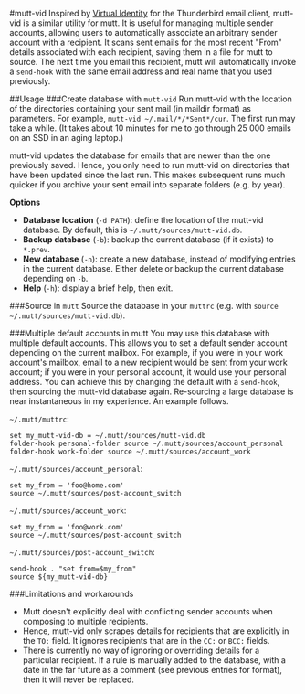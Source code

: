 #mutt-vid
Inspired by [Virtual Identity](https://www.absorb.it/virtual-id) for the Thunderbird email client, mutt-vid is a similar utility for mutt. It is useful for managing multiple sender accounts, allowing users to automatically associate an arbitrary sender account with a recipient. It scans sent emails for the most recent "From" details associated with each recipient, saving them in a file for mutt to source. The next time you email this recipient, mutt will automatically invoke a `send-hook` with the same email address and real name that you used previously.

##Usage
###Create database with `mutt-vid`
Run mutt-vid with the location of the directories containing your sent mail (in maildir format) as parameters. For example, `mutt-vid ~/.mail/*/*Sent*/cur`. The first run may take a while. (It takes about 10 minutes for me to go through 25 000 emails on an SSD in an aging laptop.)

mutt-vid updates the database for emails that are newer than the one previously saved. Hence, you only need to run mutt-vid on directories that have been updated since the last run. This makes subsequent runs much quicker if you archive your sent email into separate folders (e.g. by year).

**Options**
* **Database location** (`-d PATH`): define the location of the mutt-vid database. By default, this is `~/.mutt/sources/mutt-vid.db`.
* **Backup database** (`-b`): backup the current database (if it exists) to `*.prev`.
* **New database** (`-n`): create a new database, instead of modifying entries in the current database. Either delete or backup the current database depending on `-b`.
* **Help** (`-h`): display a brief help, then exit.

###Source in `mutt`
Source the database in your `muttrc` (e.g. with `source ~/.mutt/sources/mutt-vid.db`).

###Multiple default accounts in mutt
You may use this database with multiple default accounts. This allows you to set a default sender account depending on the current mailbox. For example, if you were in your work account's mailbox, email to a new recipient would be sent from your work account; if you were in your personal account, it would use your personal address. You can achieve this by changing the default with a `send-hook`, then sourcing the mutt-vid database again. Re-sourcing a large database is near instantaneous in my experience. An example follows.

`~/.mutt/muttrc`:

    set my_mutt-vid-db = ~/.mutt/sources/mutt-vid.db
    folder-hook personal-folder source ~/.mutt/sources/account_personal
    folder-hook work-folder source ~/.mutt/sources/account_work

`~/.mutt/sources/account_personal`:

    set my_from = 'foo@home.com'
    source ~/.mutt/sources/post-account_switch

`~/.mutt/sources/account_work`:

    set my_from = 'foo@work.com'
    source ~/.mutt/sources/post-account_switch

`~/.mutt/sources/post-account_switch`:

    send-hook . "set from=$my_from"
    source ${my_mutt-vid-db}

###Limitations and workarounds
* Mutt doesn't explicitly deal with conflicting sender accounts when composing to multiple recipients.
* Hence, mutt-vid only scrapes details for recipients that are explicitly in the `TO:` field. It ignores recipients that are in the `CC:` or `BCC:` fields.
* There is currently no way of ignoring or overriding details for a particular recipient. If a rule is manually added to the database, with a date in the far future as a comment (see previous entries for format), then it will never be replaced.
